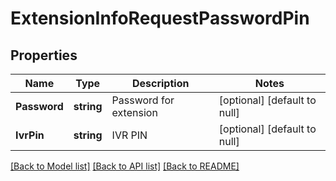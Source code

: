 # ExtensionInfoRequestPasswordPin

## Properties
Name | Type | Description | Notes
------------ | ------------- | ------------- | -------------
**Password** | **string** | Password for extension | [optional] [default to null]
**IvrPin** | **string** | IVR PIN | [optional] [default to null]

[[Back to Model list]](../README.md#documentation-for-models) [[Back to API list]](../README.md#documentation-for-api-endpoints) [[Back to README]](../README.md)


